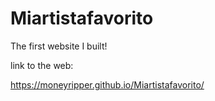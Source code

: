 # Miartistafavorito
The first website I built!

link to the web:

 https://moneyripper.github.io/Miartistafavorito/

